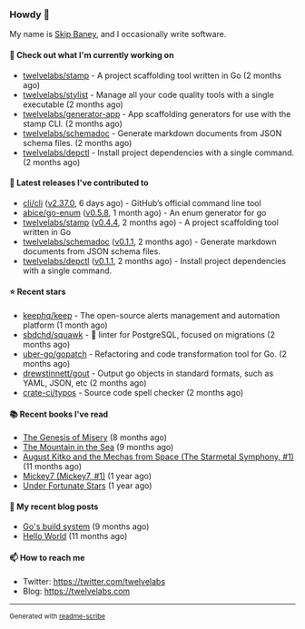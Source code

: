 ### Howdy 👋

My name is [Skip Baney](https://twelvelabs.com), and I occasionally write software.

#### 👷 Check out what I'm currently working on

- [twelvelabs/stamp](https://github.com/twelvelabs/stamp) - A project scaffolding tool written in Go (2 months ago)
- [twelvelabs/stylist](https://github.com/twelvelabs/stylist) - Manage all your code quality tools with a single executable (2 months ago)
- [twelvelabs/generator-app](https://github.com/twelvelabs/generator-app) - App scaffolding generators for use with the stamp CLI. (2 months ago)
- [twelvelabs/schemadoc](https://github.com/twelvelabs/schemadoc) - Generate markdown documents from JSON schema files. (2 months ago)
- [twelvelabs/depctl](https://github.com/twelvelabs/depctl) - Install project dependencies with a single command. (2 months ago)

#### 🔭 Latest releases I've contributed to

- [cli/cli](https://github.com/cli/cli) ([v2.37.0](https://github.com/cli/cli/releases/tag/v2.37.0), 6 days ago) - GitHub’s official command line tool
- [abice/go-enum](https://github.com/abice/go-enum) ([v0.5.8](https://github.com/abice/go-enum/releases/tag/v0.5.8), 1 month ago) - An enum generator for go
- [twelvelabs/stamp](https://github.com/twelvelabs/stamp) ([v0.4.4](https://github.com/twelvelabs/stamp/releases/tag/v0.4.4), 2 months ago) - A project scaffolding tool written in Go
- [twelvelabs/schemadoc](https://github.com/twelvelabs/schemadoc) ([v0.1.1](https://github.com/twelvelabs/schemadoc/releases/tag/v0.1.1), 2 months ago) - Generate markdown documents from JSON schema files.
- [twelvelabs/depctl](https://github.com/twelvelabs/depctl) ([v0.1.1](https://github.com/twelvelabs/depctl/releases/tag/v0.1.1), 2 months ago) - Install project dependencies with a single command.

#### ⭐ Recent stars

- [keephq/keep](https://github.com/keephq/keep) - The open-source alerts management and automation platform (1 month ago)
- [sbdchd/squawk](https://github.com/sbdchd/squawk) - 🐘 linter for PostgreSQL, focused on migrations (2 months ago)
- [uber-go/gopatch](https://github.com/uber-go/gopatch) - Refactoring and code transformation tool for Go. (2 months ago)
- [drewstinnett/gout](https://github.com/drewstinnett/gout) - Output go objects in standard formats, such as YAML, JSON, etc (2 months ago)
- [crate-ci/typos](https://github.com/crate-ci/typos) - Source code spell checker (2 months ago)

#### 📚 Recent books I've read

- [The Genesis of Misery](https://www.goodreads.com/review/show/4961676783?utm_medium=api&amp;utm_source=rss) (8 months ago)
- [The Mountain in the Sea](https://www.goodreads.com/review/show/5027288300?utm_medium=api&amp;utm_source=rss) (9 months ago)
- [August Kitko and the Mechas from Space (The Starmetal Symphony, #1)](https://www.goodreads.com/review/show/5100246985?utm_medium=api&amp;utm_source=rss) (11 months ago)
- [Mickey7 (Mickey7, #1)](https://www.goodreads.com/review/show/4962790910?utm_medium=api&amp;utm_source=rss) (1 year ago)
- [Under Fortunate Stars](https://www.goodreads.com/review/show/4813809207?utm_medium=api&amp;utm_source=rss) (1 year ago)

#### 📜 My recent blog posts

- [Go&#39;s build system](https://twelvelabs.com/2023/01/02/go-build-system/) (9 months ago)
- [Hello World](https://twelvelabs.com/2022/11/20/hello-world/) (11 months ago)

#### 📫 How to reach me

- Twitter: <https://twitter.com/twelvelabs>
- Blog: <https://twelvelabs.com>

---

<sup>Generated with [readme-scribe](https://github.com/muesli/readme-scribe)</sup>
